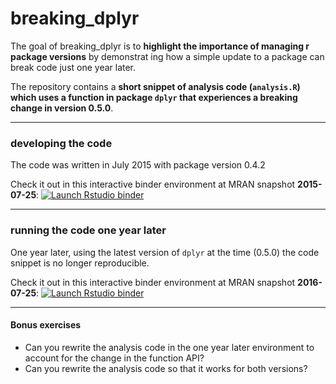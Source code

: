 # breaking_dplyr


The goal of breaking_dplyr is to **highlight the importance of managing r package versions** by demonstrat ing how a simple update to a package can break code just one year later.

The repository contains a **short snippet of analysis code (`analysis.R`) which uses a function in package `dplyr` that experiences a breaking change in version 0.5.0**.

***

### developing the code

The code was written in July 2015 with package version 0.4.2

Check it out in this interactive binder environment at MRAN snapshot **2015-07-25**: [![Launch Rstudio binder](http://mybinder.org/badge.svg)](https://mybinder.org/v2/gh/annakrystalli/breaking_dplyr/master?urlpath=rstudio)


***
### running the code one year later

One year later, using the latest version of `dplyr` at the time (0.5.0) the code snippet is no longer reproducible.

Check it out in this interactive binder environment at MRAN snapshot **2016-07-25**: [![Launch Rstudio binder](http://mybinder.org/badge.svg)](https://mybinder.org/v2/gh/annakrystalli/breaking_dplyr/one-year-later?urlpath=rstudio)


***

#### Bonus exercises

- Can you rewrite the analysis code in the one year later environment to account for the change in the function API?
- Can you rewrite the analysis code so that it works for both versions?